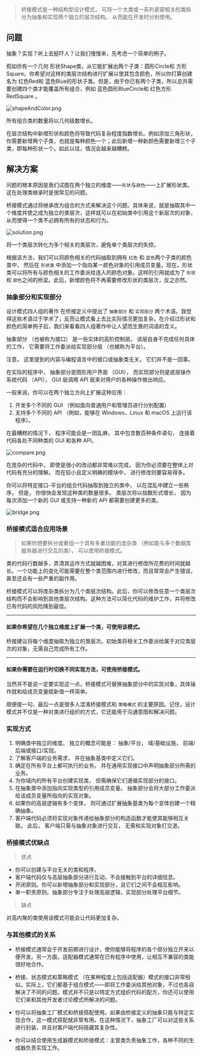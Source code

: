 > 桥接模式是一种结构型设计模式， 可将一个大类或一系列紧密相关的类拆分为抽象和实现两个独立的层次结构， 从而能在开发时分别使用。

## 问题
抽象？实现？听上去挺吓人？让我们慢慢来，先考虑一个简单的例子。

假如你有一个几何 形状Shape类，从它能扩展出两个子类：圆形Circle和 方形Square。你希望对这样的类层次结构进行扩展以使其包含颜色，所以你打算创建名为 红色Red和 蓝色Blue的形状子类。但是，由于你已有两个子类，所以总共需要创建四个类才能覆盖所有组合，例如 蓝色圆形BlueCircle和 红色方形RedSquare 。

![shapeAndColor.png](shapeAndColor.png)

所有组合类的数量将以几何级数增长。

在层次结构中新增形状和颜色将导致代码复杂程度指数增长。例如添加三角形状，你需要新增两个子类，也就是每种颜色一个；此后新增一种新颜色需要新增三个子类，即每种形状一个。如此以往，情况会越来越糟糕。

## 解决方案
问题的根本原因是我们试图在两个独立的维度——`形状`与`颜色`——上扩展形状类。这在处理类继承时是很常见的问题。

桥接模式通过将继承改为组合的方式来解决这个问题。具体来说，就是抽取其中一个维度并使之成为独立的类层次，这样就可以在初始类中引用这个新层次的对象，从而使得一个类不必拥有所有的状态和行为。

![solution.png](solution.png)

将一个类层次转化为多个相关的类层次，避免单个类层次的失控。

根据该方法，我们可以将颜色相关的代码抽取到拥有 `红色` 和 `蓝色`两个子类的颜色类中， 然后在 `形状类` 中添加一个指向某一颜色对象的引用成员变量。现在，形状类可以将所有与颜色相关的工作委派给连入的颜色对象。这样的引用就成为了 `形状` 和 `颜色`之间的桥梁。此后，新增颜色将不再需要修改形状的类层次，反之亦然。

### 抽象部分和实现部分
设计模式四人组的著作 在桥接定义中提出了 `抽象部分` 和 `实现部分` 两个术语。我觉得这些术语过于学术了，反而让模式看上去比实际情况更加复杂。在介绍过形状和颜色的简单例子后，我们来看看四人组著作中让人望而生畏的词语的含义。

抽象部分 （也被称为接口） 是一些实体的高阶控制层。 该层自身不完成任何具体的工作， 它需要将工作委派给实现部分层 （也被称为平台）。

注意， 这里提到的内容与编程语言中的接口或抽象类无关。 它们并不是一回事。

在实际的程序中， 抽象部分是图形用户界面 （GUI）， 而实现部分则是底层操作系统代码 （API）， GUI 层调用 API 层来对用户的各种操作做出响应。

一般来说，你可以在两个独立方向上扩展这种应用：
1. 开发多个不同的 GUI （例如面向普通用户和管理员进行分别配置）
2. 支持多个不同的 API （例如，能够在 Windows、Linux 和 macOS 上运行该程序）。

在最糟糕的情况下， 程序可能会是一团乱麻， 其中包含数百种条件语句， 连接着代码各处不同种类的 GUI 和各种 API。

![compare.png](compare.png)

在庞杂的代码中， 即使是很小的改动都非常难以完成， 因为你必须要在整体上对代码有充分的理解。 而在较小且定义明确的模块中， 进行修改则要容易得多。

你可以将特定接口-平台的组合代码抽取到独立的类中， 以在混乱中建立一些秩序。 但是， 你很快会发现这种类的数量很多。 类层次将以指数形式增长， 因为每次添加一个新的 GUI 或支持一种新的 API 都需要创建更多的类。


![bridge.png](bridge.png)


### 桥接模式适合应用场景
> 如果你想要拆分或重组一个具有多重功能的庞杂类 （例如能与多个数据库服务器进行交互的类）， 可以使用桥接模式。

类的代码行数越多，弄清其运作方式就越困难，对其进行修改所花费的时间就越长。一个功能上的变化可能需要在整个类范围内进行修改，而且常常会产生错误，甚至还会有一些严重的副作用。

桥接模式可以将庞杂类拆分为几个类层次结构。此后，你可以修改任意一个类层次结构而不会影响到其他类层次结构。这种方法可以简化代码的维护工作，并将修改已有代码的风险降到最低。

------

#### 如果你希望在几个独立维度上扩展一个类，可使用该模式。

桥接建议将每个维度抽取为独立的类层次。初始类将相关工作委派给属于对应类层次的对象，无需自己完成所有工作。

------

#### 如果你需要在运行时切换不同实现方法，可使用桥接模式。

当然并不是说一定要实现这一点，桥接模式可替换抽象部分中的实现对象，具体操作就和给成员变量赋新值一样简单。

顺便提一句，最后一点是很多人混淆桥接模式和 `策略模式` 的主要原因。记住，设计模式并不仅是一种对类进行组织的方式，它还能用于沟通意图和解决问题。

### 实现方式
1. 明确类中独立的维度。 独立的概念可能是： 抽象/平台， 域/基础设施， 前端/后端或接口/实现。
2. 了解客户端的业务需求， 并在抽象基类中定义它们。
3. 确定在所有平台上都可执行的业务。 并在通用实现接口中声明抽象部分所需的业务。
4. 为你域内的所有平台创建实现类， 但需确保它们遵循实现部分的接口。
5. 在抽象类中添加指向实现类型的引用成员变量。 抽象部分会将大部分工作委派给该成员变量所指向的实现对象。
6. 如果你的高层逻辑有多个变体， 则可通过扩展抽象基类为每个变体创建一个精确抽象。
7. 客户端代码必须将实现对象传递给抽象部分的构造函数才能使其能够相互关联。 此后， 客户端只需与抽象对象进行交互， 无需和实现对象打交道。

### 桥接模式优缺点
> 优点

- 你可以创建与平台无关的类和程序。
- 客户端代码仅与高层抽象部分进行互动，不会接触到平台的详细信息。
- 开闭原则。你可以新增抽象部分和实现部分，且它们之间不会相互影响。
- 单一职责原则。抽象部分专注于处理高层逻辑，实现部分处理平台细节。
> 缺点

对高内聚的类使用该模式可能会让代码更加复杂。

### 与其他模式的关系
- 桥接模式通常会于开发前期进行设计，使你能够将程序的各个部分独立开来以便开发。另一方面，适配器模式通常在已有程序中使用，让相互不兼容的类能很好地合作。


- 桥接、状态模式和策略模式 （在某种程度上包括适配器）模式的接口非常相似。实际上，它们都基于组合模式——即将工作委派给其他对象，不过也各自解决了不同的问题。模式并不只是以特定方式组织代码的配方，你还可以使用它们来和其他开发者讨论模式所解决的问题。


- 你可以将抽象工厂模式和桥接搭配使用。如果由桥接定义的抽象只能与特定实现合作，这一模式搭配就非常有用。在这种情况下，抽象工厂可以对这些关系进行封装，并且对客户端代码隐藏其复杂性。


- 你可以结合使用生成器模式和桥接模式：主管类负责抽象工作，各种不同的生成器负责实现工作。